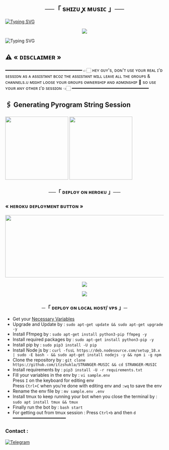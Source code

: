 <h2 align="center">
  ──「 sʜɪᴢᴜ ꭙ ᴍᴜsɪᴄ 」──

</h2>

[![Typing SVG](https://readme-typing-svg.herokuapp.com/?lines=ㅤ+ᴡᴇʟᴄᴏᴍᴇ+ᴛᴏ+sʜɪᴢᴜ+ᴍᴜsɪᴄ+ʙᴏᴛ+ʀᴇᴘᴏ;ㅤ+ᴛʜɪs+ɪs+᧘‌+᧘‌ᴅᴠᴀɴᴄᴇᴅ+ᴍᴜsɪᴄ+ʙᴏᴛ;ᴘᴏᴡᴇʀᴅ+ʙʏ+☞+𝗧𝗛𝗘+𝗧𝗘𝗔𝗠+𝗦𝗛𝗜𝗭𝗨)](https://github.com/SHIVANSH475/SHIVANSH-MUSIC)



<p align="center">
  <img src="https://telegra.ph/file/13afb9ee5c5da17930f1e.png">
</p>



![Typing SVG](https://readme-typing-svg.herokuapp.com/?lines=ғᴏʀᴋ+ᴛʜɪs+ᴍᴜsɪᴄ+ʀᴇᴘᴏ+ʙᴇғᴏʀᴇ+ᴅᴇᴘʟᴏʏ)

## ⚠️ « ᴅɪsᴄʟᴀɪᴍᴇʀ »
━━━━━━━━━━━━━━━━━━━━━━━━━━━━━
👉🏻 ʜᴇʏ ɢᴜʏ's, ᴅᴏɴ'ᴛ ᴜsᴇ ʏᴏᴜʀ ʀᴇᴀʟ ɪ'ᴅ sᴇssɪᴏɴ ᴀs ᴀ ᴀssɪsᴛᴀɴᴛ ʙᴄᴏᴢ ᴛʜᴇ ᴀssɪsᴛᴀɴᴛ ᴡɪʟʟ ʟᴇᴀᴠᴇ ᴀʟʟ ᴛʜᴇ ɢʀᴏᴜᴘs & ᴄʜᴀɴɴᴇʟs.ᴜ  ᴍɪɢʜᴛ ʟᴏᴏsᴇ ʏᴏᴜʀ ɢʀᴏᴜᴘs ᴏᴡɴᴇʀsʜɪᴘ ᴀɴᴅ ᴀᴅᴍɪɴsʜɪᴘ 🥺 sᴏ ᴜsᴇ ʏᴏᴜʀ ᴀɴʏ ᴏᴛʜᴇʀ ɪ'ᴅ sᴇssɪᴏɴ 👈🏻
━━━━━━━━━━━━━━━━━━━━━━━━━━━━━


## 🖇 Generating Pyrogram String Session

<p>
<a href="https://t.me/StringSesssionGeneratorRobot-Gen"><img src="https://img.shields.io/badge/TG%20String%20Gen%20Bot-blueviolet?style=for-the-badge&logo=appveyor" width="200""/></a>
<a href="https://t.me/Itz_SapnaMusicbot-Gen"><img src="https://img.shields.io/badge/SAPNA%20MUSIC%20Bot-blueviolet?style=for-the-badge&logo=appveyor" width="200""/></a>


<h3 align="center">
    ──「 ᴅᴇᴩʟᴏʏ ᴏɴ ʜᴇʀᴏᴋᴜ 」──

<h3> « ʜᴇʀᴏᴋᴜ ᴅᴇᴘʟᴏʏᴍᴇɴᴛ ʙᴜᴛᴛᴏɴ » </h3>
</h3>


<p align="center"><a href="https://dashboard.heroku.com/new?template=https://github.com/mrarman78692/---s-"> <img src="https://graph.org/file/7758e15f135e166b8637d.jpg" width="520" height="198.45"/></a></p>



<p align="center">
<a href="https://telegram.me/SHIVANSHDEVS"><img src="https://img.shields.io/badge/-☆𝐃𝐌 𝐓𝐎 𝐀𝐁𝐔𝐒𝐄𝐑 𝐊𝐀𝐑𝐌𝐀%20☆-blue.svg?style=for-the-badge&logo=Telegram"></a>
</p>
<p align="center">
<a href="https://telegram.me/ITSZ_SHIVANSH"><img src="https://img.shields.io/badge/-☆𝐃𝐌 𝐓𝐎 𝐀𝐍𝐎𝐍𝐘𝐌𝐎𝐔𝐒%20☆-blue.svg?style=for-the-badge&logo=Telegram"></a>
</p>
<h3 align="center">
    ─「 ᴅᴇᴩʟᴏʏ ᴏɴ ʟᴏᴄᴀʟ ʜᴏsᴛ/ ᴠᴘs 」─
</h3>

- Get your [Necessary Variables](https://github.com/SHIVANSH475/SHIVANSH-MUSIC/blob/master/sample.env)
- Upgrade and Update by :
`sudo apt-get update && sudo apt-get upgrade -y`
- Install Ffmpeg by :
`sudo apt-get install python3-pip ffmpeg -y`
- Install required packages by :
`sudo apt-get install python3-pip -y`
- Install pip by :
`sudo pip3 install -U pip`
- Install Node js by :
`curl -fssL https://deb.nodesource.com/setup_18.x | sudo -E bash - && sudo apt-get install nodejs -y && npm i -g npm`
- Clone the repository by :
`git clone https://github.com/itzshukla/STRANGER-MUSIC && cd STRANGER-MUSIC`
- Install requirements by :
`pip3 install -U -r requirements.txt`
- Fill your variables in the env by :
`vi sample.env`<br>
Press `I` on the keyboard for editing env<br>
Press `Ctrl+C` when you're done with editing env and `:wq` to save the env<br>
- Rename the env file by :
`mv sample.env .env`
- Install tmux to keep running your bot when you close the terminal by :
`sudo apt install tmux && tmux`
- Finally run the bot by :
`bash start`
- For getting out from tmux session : Press `Ctrl+b` and then `d`<br>
━━━━━━━━━━━━━━━━━━━━
### Contact :
<a href="https://t.me/SHIVANSH474"><img title="Telegram" src="https://img.shields.io/badge/Telegram-%23000000.svg?&style=for-the-badge&logo=telegram&logoColor=61DAFB"></a>

